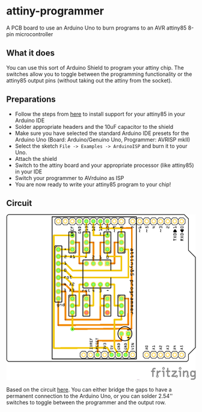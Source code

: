 # attiny-programmer
A PCB board to use an Arduino Uno to burn programs to an AVR attiny85 8-pin microcontroller

## What it does

You can use this sort of Arduino Shield to program your attiny chip. The switches allow you to toggle between the programming functionality or the attiny85 output pins (without taking out the attiny from the socket).

## Preparations

* Follow the steps from [here](http://highlowtech.org/?p=1695) to install support for your attiny85 in your Arduino IDE
* Solder appropriate headers and the 10uF capacitor to the shield
* Make sure you have selected the standard Arduino IDE presets for the Arduino Uno (Board: Arduino/Genuino Uno, Programmer: AVRISP mkII)
* Select the sketch ```File -> Examples -> ArduinoISP``` and burn it to your Uno.
* Attach the shield
* Switch to the attiny board and your appropriate processor (like attiny85) in your IDE
* Switch your programmer to AVrduino as ISP
* You are now ready to write your attiny85 program to your chip!

## Circuit

![alt text](https://raw.githubusercontent.com/barafael/attiny-programmer/master/attiny-programmer_PCB.png)

Based on the circuit [here](http://highlowtech.org/?p=1706). You can either bridge the gaps to have a permanent connection to the Arduino Uno, or you can solder 2.54'' switches to toggle between the programmer and the output row.
